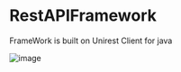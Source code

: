 # RestAPIFramework

FrameWork is built on Unirest Client for java

![image](https://user-images.githubusercontent.com/4005851/162566142-6dc3a82b-f308-476c-92de-dd846a8d140e.png)


